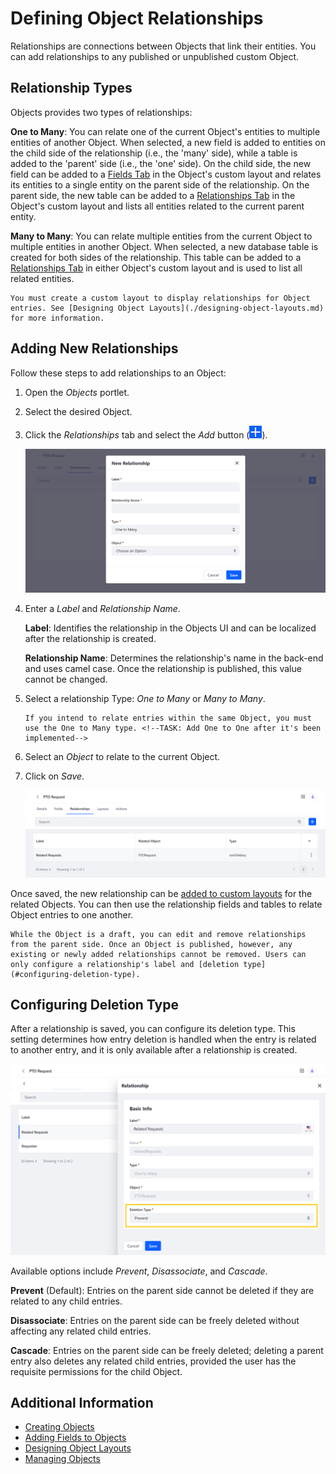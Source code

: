 # Defining Object Relationships

Relationships are connections between Objects that link their entities. You can add relationships to any published or unpublished custom Object.<!--TASK: Include system Objects once supported; "You can add relationships to any published or unpublished Object, including both system and custom Objects."-->

## Relationship Types

Objects provides two types of relationships:

<!--TASK: Add One to One after it's been implemented-->

**One to Many**: You can relate one of the current Object's entities to multiple entities of another Object. When selected, a new field is added to entities on the child side of the relationship (i.e., the 'many' side), while a table is added to the 'parent' side (i.e., the 'one' side). On the child side, the new field can be added to a [Fields Tab](./designing-object-layouts.md#adding-fields-tabs) in the Object's custom layout and relates its entities to a single entity on the parent side of the relationship. On the parent side, the new table can be added to a [Relationships Tab](./designing-object-layouts.md#adding-relationships-tabs) in the Object's custom layout and lists all entities related to the current parent entity. <!--REFINE-->

**Many to Many**: You can relate multiple entities from the current Object to multiple entities in another Object. When selected, a new database table is created for both sides of the relationship. This table can be added to a [Relationships Tab](./designing-object-layouts.md#adding-relationships-tabs) in either Object's custom layout and is used to list all related entities. <!--REFINE-->

```{important}
You must create a custom layout to display relationships for Object entries. See [Designing Object Layouts](./designing-object-layouts.md) for more information. 
```

## Adding New Relationships

Follow these steps to add relationships to an Object:

1. Open the *Objects* portlet.

1. Select the desired Object.

1. Click the *Relationships* tab and select the *Add* button (![Add Button](../../../images/icon-add.png)).

   ![Click on the Add button in the Relationships tab, then enter a label abd name, and select a relationship type and the desired Object.](./defining-object-relationships/images/01.png)

1. Enter a *Label* and *Relationship Name*.

   **Label**: Identifies the relationship in the Objects UI and can be localized after the relationship is created.

   **Relationship Name**: Determines the relationship's name in the back-end and uses camel case. Once the relationship is published, this value cannot be changed.

1. Select a relationship Type: *One to Many* or *Many to Many*. <!--TASK: Add One to One after it's been implemented-->

   ```{note}
   If you intend to relate entries within the same Object, you must use the One to Many type. <!--TASK: Add One to One after it's been implemented-->
   ```

1. Select an *Object* to relate to the current Object.

1. Click on *Save*.

   ![After clicking Save, the saved relationship is listed in the Relationships tab.](./defining-object-relationships/images/02.png)

Once saved, the new relationship can be [added to custom layouts](./designing-object-layouts.md) for the related Objects. You can then use the relationship fields and tables to relate Object entries to one another.

```{important}
While the Object is a draft, you can edit and remove relationships from the parent side. Once an Object is published, however, any existing or newly added relationships cannot be removed. Users can only configure a relationship's label and [deletion type](#configuring-deletion-type).
```

## Configuring Deletion Type

After a relationship is saved, you can configure its deletion type. This setting determines how entry deletion is handled when the entry is related to another entry, and it is only available after a relationship is created.

![After creating a relationship, you can configure its deletion type.](./defining-object-relationships/images/03.png)

Available options include *Prevent*, *Disassociate*, and *Cascade*.

**Prevent** (Default): Entries on the parent side cannot be deleted if they are related to any child entries.

**Disassociate**: Entries on the parent side can be freely deleted without affecting any related child entries.

**Cascade**: Entries on the parent side can be freely deleted; deleting a parent entry also deletes any related child entries, provided the user has the requisite permissions for the child Object.

## Additional Information

* [Creating Objects](./creating-objects.md)
* [Adding Fields to Objects](./adding-fields-to-objects.md)
* [Designing Object Layouts](./designing-object-layouts.md)
* [Managing Objects](./managing-objects.md)
